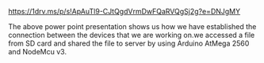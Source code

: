 https://1drv.ms/p/s!ApAuTl9-CJtQgdVrmDwFQaRVQgSj2g?e=DNJgMY

The above power point presentation shows us how we have established the connection between the devices that we are working on.we accessed a file from SD card 
and shared the file to server by using Arduino AtMega 2560 and NodeMcu v3.
